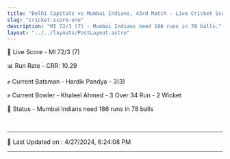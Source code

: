 ```yaml
---
title: "Delhi Capitals vs Mumbai Indians, 43rd Match - Live Cricket Score"
slug: "cricket-score-one"
description: "MI 72/3 (7) - Mumbai Indians need 186 runs in 78 balls."
layout: "../../layouts/PostLayout.astro"
---
```


🔴 Live Score - MI 72/3 (7)  

📊 Run Rate - CRR: 10.29  

✊ Current Batsman - Hardik Pandya - 3(3)  

✊ Current Bowler - Khaleel Ahmed - 3 Over 34 Run - 2 Wicket  

📑 Status - Mumbai Indians need 186 runs in 78 balls

<br />

***

📝 Last Updated on : 4/27/2024, 6:24:08 PM

***

